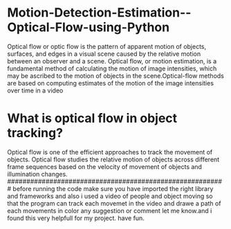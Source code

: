 # Motion-Detection-Estimation--Optical-Flow-using-Python
Optical flow or optic flow is the pattern of apparent motion of objects, surfaces, and edges in a visual scene caused by the relative motion between an observer and a scene.
Optical flow, or motion estimation, is a fundamental method of calculating the motion of image intensities, which may be ascribed to the motion of objects in the scene.Optical-flow methods are based on computing estimates of the motion of the image intensities over time in a video
# What is optical flow in object tracking?
Optical flow is one of the efficient approaches to track the movement of objects. Optical flow studies the relative motion of objects across different frame sequences based on the velocity of movement of objects and illumination changes.
#########################################################
before running the code make sure you have imported the right library and frameworks
and also i used a video of people and object moving so that the program can track each movemet in the video and drawe a path of each movements in color
any suggestion or comment let me know.and i found this very helpfull for my project. have fun.



